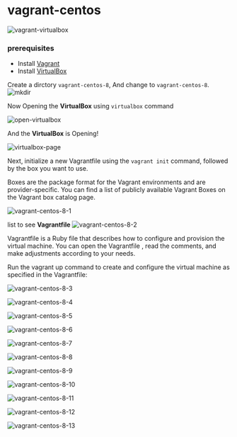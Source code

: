 # vagrant-centos


![vagrant-virtualbox](https://github.com/selvaraj-kuppusamy/vagrant-centos/blob/main/assests/vagrant-virtualbox.png)

### prerequisites
* Install [Vagrant](https://github.com/selvaraj-kuppusamy/vagrant-centos/blob/main/vagrant/installation/vagrant_install.sh)
* Install [VirtualBox](https://github.com/selvaraj-kuppusamy/vagrant-centos/blob/main/vagrant/installation/vagrant_install.sh)

Create a dirctory `vagrant-centos-8`,
And change to `vagrant-centos-8`.
![mkdir](https://github.com/selvaraj-kuppusamy/vagrant-centos/blob/main/assests/mkdir.png)

Now Opening the **VirtualBox** using `virtualbox` command

![open-virtualbox](https://github.com/selvaraj-kuppusamy/vagrant-centos/blob/main/assests/open-virtualbox.png)

And the **VirtualBox** is Opening!

![virtualbox-page](https://github.com/selvaraj-kuppusamy/vagrant-centos/blob/main/assests/virtualbox-page.png)

Next, initialize a new Vagrantfile using the `vagrant init` command, followed by the box you want to use.

Boxes are the package format for the Vagrant environments and are provider-specific. You can find a list of publicly available Vagrant Boxes on the Vagrant box catalog page.

![vagrant-centos-8-1](https://github.com/selvaraj-kuppusamy/vagrant-centos/blob/main/assests/vagrant-centos-8_1.png)

list to see **Vagrantfile**
![vagrant-centos-8-2](https://github.com/selvaraj-kuppusamy/vagrant-centos/blob/main/assests/vagrant-centos-8_2.png)

Vagrantfile is a Ruby file that describes how to configure and provision the virtual machine. You can open the Vagrantfile , read the comments, and make adjustments according to your needs.

Run the vagrant up command to create and configure the virtual machine as specified in the Vagrantfile:


![vagrant-centos-8-3](https://github.com/selvaraj-kuppusamy/vagrant-centos/blob/main/assests/vagrant-centos-8_3.png)

![vagrant-centos-8-4](https://github.com/selvaraj-kuppusamy/vagrant-centos/blob/main/assests/vagrant-centos-8_4.png)

![vagrant-centos-8-5](https://github.com/selvaraj-kuppusamy/vagrant-centos/blob/main/assests/vagrant-centos-8_5.png)

![vagrant-centos-8-6](https://github.com/selvaraj-kuppusamy/vagrant-centos/blob/main/assests/vagrant-centos-8_6.png)

![vagrant-centos-8-7](https://github.com/selvaraj-kuppusamy/vagrant-centos/blob/main/assests/vagrant-centos-8_7.png)

![vagrant-centos-8-8](https://github.com/selvaraj-kuppusamy/vagrant-centos/blob/main/assests/vagrant-centos-8_8.png)

![vagrant-centos-8-9](https://github.com/selvaraj-kuppusamy/vagrant-centos/blob/main/assests/vagrant-centos-8_9.png)

![vagrant-centos-8-10](https://github.com/selvaraj-kuppusamy/vagrant-centos/blob/main/assests/vagrant-centos-8_10.png)

![vagrant-centos-8-11](https://github.com/selvaraj-kuppusamy/vagrant-centos/blob/main/assests/vagrant-centos-8_11.png)

![vagrant-centos-8-12](https://github.com/selvaraj-kuppusamy/vagrant-centos/blob/main/assests/vagrant-centos-8_12.png)

![vagrant-centos-8-13](https://github.com/selvaraj-kuppusamy/vagrant-centos/blob/main/assests/vagrant-centos-8_13.png)

